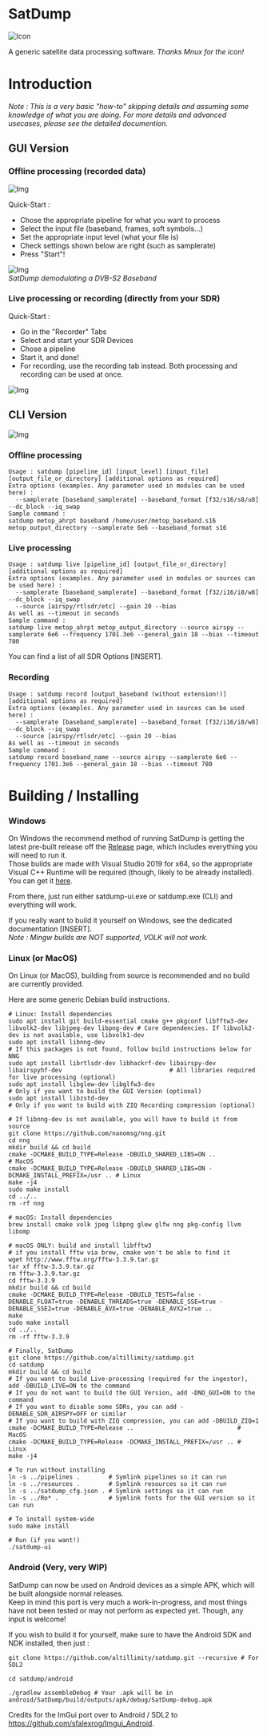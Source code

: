 # SatDump

![Icon](https://github.com/altillimity/satdump/raw/master/icon.png)

A generic satellite data processing software.
*Thanks Mnux for the icon!*

# Introduction

*Note : This is a very basic "how-to" skipping details and assuming some knowledge of what you are doing. For more details and advanced usecases, please see the detailed documention.* 

## GUI Version

### Offline processing (recorded data)

![Img](gui_example.png)

Quick-Start :
- Chose the appropriate pipeline for what you want to process
- Select the input file (baseband, frames, soft symbols...)
- Set the appropriate input level (what your file is)
- Check settings shown below are right (such as samplerate)
- Press "Start"!

![Img](gui_example2.png)  
*SatDump demodulating a DVB-S2 Baseband*

### Live processing or recording (directly from your SDR)

Quick-Start :
- Go in the "Recorder" Tabs
- Select and start your SDR Devices
- Chose a pipeline
- Start it, and done!
- For recording, use the recording tab instead. Both processing and recording can be used at once.

![Img](gui_recording.png)  

## CLI Version

![Img](cli_example.png)  

### Offline processing

```
Usage : satdump [pipeline_id] [input_level] [input_file] [output_file_or_directory] [additional options as required]
Extra options (examples. Any parameter used in modules can be used here) :
  --samplerate [baseband_samplerate] --baseband_format [f32/s16/s8/u8] --dc_block --iq_swap
Sample command :
satdump metop_ahrpt baseband /home/user/metop_baseband.s16 metop_output_directory --samplerate 6e6 --baseband_format s16
```

### Live processing

```
Usage : satdump live [pipeline_id] [output_file_or_directory] [additional options as required]
Extra options (examples. Any parameter used in modules or sources can be used here) :
  --samplerate [baseband_samplerate] --baseband_format [f32/i16/i8/w8] --dc_block --iq_swap
  --source [airspy/rtlsdr/etc] --gain 20 --bias
As well as --timeout in seconds
Sample command :
satdump live metop_ahrpt metop_output_directory --source airspy --samplerate 6e6 --frequency 1701.3e6 --general_gain 18 --bias --timeout 780
```

You can find a list of all SDR Options [INSERT].

### Recording

```
Usage : satdump record [output_baseband (without extension!)] [additional options as required]
Extra options (examples. Any parameter used in sources can be used here) :
  --samplerate [baseband_samplerate] --baseband_format [f32/i16/i8/w8] --dc_block --iq_swap
  --source [airspy/rtlsdr/etc] --gain 20 --bias
As well as --timeout in seconds
Sample command :
satdump record baseband_name --source airspy --samplerate 6e6 --frequency 1701.3e6 --general_gain 18 --bias --timeout 780
```

# Building / Installing

### Windows

On Windows the recommend method of running SatDump is getting the latest pre-built release off the [Release](https://github.com/altillimity/SatDump/releases) page, which includes everything you will need to run it.  
Those builds are made with Visual Studio 2019 for x64, so the appropriate Visual C++ Runtime will be required (though, likely to be already installed). You can get it [here](https://support.microsoft.com/en-us/topic/the-latest-supported-visual-c-downloads-2647da03-1eea-4433-9aff-95f26a218cc0).   

From there, just run either satdump-ui.exe or satdump.exe (CLI) and everything will work.

If you really want to build it yourself on Windows, see the dedicated documentation [INSERT].  
*Note : Mingw builds are NOT supported, VOLK will not work.*

### Linux (or MacOS)

On Linux (or MacOS), building from source is recommended and no build are currently provided.

Here are some generic Debian build instructions.

```
# Linux: Install dependencies
sudo apt install git build-essential cmake g++ pkgconf libfftw3-dev libvolk2-dev libjpeg-dev libpng-dev # Core dependencies. If libvolk2-dev is not available, use libvolk1-dev
sudo apt install libnng-dev                                                                             # If this packages is not found, follow build instructions below for NNG
sudo apt install librtlsdr-dev libhackrf-dev libairspy-dev libairspyhf-dev                              # All libraries required for live processing (optional)
sudo apt install libglew-dev libglfw3-dev                                                               # Only if you want to build the GUI Version (optional)
sudo apt install libzstd-dev                                                                            # Only if you want to build with ZIQ Recording compression (optional)

# If libnng-dev is not available, you will have to build it from source
git clone https://github.com/nanomsg/nng.git
cd nng
mkdir build && cd build
cmake -DCMAKE_BUILD_TYPE=Release -DBUILD_SHARED_LIBS=ON ..                             # MacOS
cmake -DCMAKE_BUILD_TYPE=Release -DBUILD_SHARED_LIBS=ON -DCMAKE_INSTALL_PREFIX=/usr .. # Linux
make -j4
sudo make install
cd ../..
rm -rf nng

# macOS: Install dependencies
brew install cmake volk jpeg libpng glew glfw nng pkg-config llvm libomp

# macOS ONLY: build and install libfftw3
# if you install fftw via brew, cmake won't be able to find it
wget http://www.fftw.org/fftw-3.3.9.tar.gz
tar xf fftw-3.3.9.tar.gz
rm fftw-3.3.9.tar.gz
cd fftw-3.3.9
mkdir build && cd build
cmake -DCMAKE_BUILD_TYPE=Release -DBUILD_TESTS=false -DENABLE_FLOAT=true -DENABLE_THREADS=true -DENABLE_SSE=true -DENABLE_SSE2=true -DENABLE_AVX=true -DENABLE_AVX2=true ..
make
sudo make install
cd ../..
rm -rf fftw-3.3.9

# Finally, SatDump
git clone https://github.com/altillimity/satdump.git
cd satdump
mkdir build && cd build
# If you want to build Live-processing (required for the ingestor), add -DBUILD_LIVE=ON to the command
# If you do not want to build the GUI Version, add -DNO_GUI=ON to the command
# If you want to disable some SDRs, you can add -DENABLE_SDR_AIRSPY=OFF or similar
# If you want to build with ZIQ compression, you can add -DBUILD_ZIQ=1
cmake -DCMAKE_BUILD_TYPE=Release ..                             # MacOS
cmake -DCMAKE_BUILD_TYPE=Release -DCMAKE_INSTALL_PREFIX=/usr .. # Linux
make -j4

# To run without installing
ln -s ../pipelines .        # Symlink pipelines so it can run
ln -s ../resources .        # Symlink resources so it can run
ln -s ../satdump_cfg.json . # Symlink settings so it can run
ln -s ../Ro* .              # Symlink fonts for the GUI version so it can run

# To install system-wide
sudo make install

# Run (if you want!)
./satdump-ui
```

### Android (Very, very WIP)

SatDump can now be used on Android devices as a simple APK, which will be built alongside normal releases.   
Keep in mind this port is very much a work-in-progress, and most things have not been tested or may not perform as expected yet. Though, any input is welcome!

If you wish to build it for yourself, make sure to have the Android SDK and NDK installed, then just :

```
git clone https://github.com/altillimity/satdump.git --recursive # For SDL2

cd satdump/android

./gradlew assembleDebug # Your .apk will be in android/SatDump/build/outputs/apk/debug/SatDump-debug.apk
```

Credits for the ImGui port over to Android / SDL2 to https://github.com/sfalexrog/Imgui_Android.
